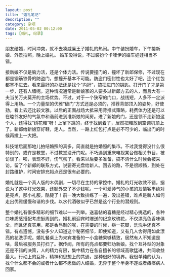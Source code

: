 ```yaml
---
layout: post
title: "婚礼笔记"
description: ""
category: 杂项
date: 2011-05-02 00:12:00
tags: [婚礼, 纪录]
---
```

朋友结婚，时间冲突，就不去凑威廉王子婚礼的热闹。中午装扮婚车，下午接新娘、外景拍照，晚上婚礼。
婚车没得说，不过装扮个卡哇伊的婚车娃娃相当不错。

接新娘不仅是脑力活，还是个体力活。传说要撞门的，撞坏了新郎保修，不过现在都是钢筋铁骨的防盗门，想撞开基本不可能。防盗门密封性也太好了吧，连个红包都塞不进去。看来最好的办法还是找个“内奸”，搞把进门的钥匙。打开门了才是第一步，还有人墙呢。这种情况通常是新娘家的人要多过新郎方去的人，而且大有一夫当关万夫莫开的主场优势。不过，对于一个狭窄的门口，战线短，人多不一定派得上用场。一个力量型的优雅“破门”方式还是必须的，推荐背部顶入的姿势，好使劲，看上去还比较文雅。以后的正面战场大抵采用背推式策略，耗费体力还是可以在睦邻友好的气氛中和谐前进到准新娘的闺房。进了新娘的门，还是领不走新娘这个人，还得找“绣花鞋”呀！上窜下跳的，终于找到着了，居然把鞋放到空调机顶上了。新郎给新娘穿好鞋，走人。当然，一路上红包打点是必不可少的，临出门的时候再撒上一大把。

科技馆后面那地儿拍结婚照的真多，简直就是拍婚照的集市。不过我觉得没什么很特别的，或许是教堂，不过教堂没开门呢。不巧遇到重庆电视某台做相关节目，被访谈了。唉，表现不好，伤气氛了。看来以后要多准备，搞不清什么时候会被采访。留了个新郎的联系方式，说要寄光盘给新人。回去的路，不是很顺畅，到处在封路维护，时间安排充裕点还是很有必要的。

婚礼就是一个真人版的木偶剧，一切尽在主持的掌控中。婚礼的灯光收效不错，据说为了这中灯光效果，还额外交了不少钱呢。一个可爱帅气的小孩的友情客串绝对是亮点，那小礼服，酷毙了！前一晚大致排练了一遍，没出差错，难点是新人如何走出优雅缓慢和谐的步伐。以水代酒敬似乎已然是这个行业的潜规则。

整个婚礼有很多精彩的细节难以一一列举。送喜帖的喜糖是经过精心挑选的，各种口味质感搭配考虑挺周到的。婚礼前迎宾时赠送的纪念玫瑰花，不仅漂亮色香味俱全，而且还真实用，那是香皂制的呢，在需要的时候，掰一花瓣，洗洗手还真不错。有点遗憾，没有多少人知道这个秘密细节，即使知道，又有几人舍得用如此漂亮的花洗手呢。婚礼餐桌上为来宾准备的一小盒糖果够精致，居然有人不知道是啥，最后被服务员打扫了。据传闻，所有的亮点都要归功新娘。找个互补型的对象还是不错的决策，人的精力有限，集中精力在各自擅长的领域高歌猛进，共同收益最大。行动上的互补，精神和思想上的共通，是种很好的境界。我很单纯的认为，找个什么都不会的或者什么都不愿做的人结婚，无异于整个半身不遂或者瘫痪病人回家。